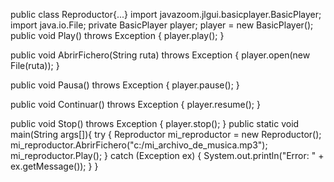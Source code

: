 public class Reproductor{...}
import javazoom.jlgui.basicplayer.BasicPlayer;
import java.io.File;
private BasicPlayer player;
  player = new BasicPlayer();
  public void Play() throws Exception {
  player.play();
}
 
public void AbrirFichero(String ruta) throws Exception {
  player.open(new File(ruta));
}
 
public void Pausa() throws Exception {
  player.pause();
}
 
public void Continuar() throws Exception {
  player.resume();
}
 
public void Stop() throws Exception {
  player.stop();
}
public static void main(String args[]){
try {
  Reproductor mi_reproductor = new Reproductor();
  mi_reproductor.AbrirFichero("c:/mi_archivo_de_musica.mp3");
  mi_reproductor.Play();
} catch (Exception ex) {
  System.out.println("Error: " + ex.getMessage());
}
}
